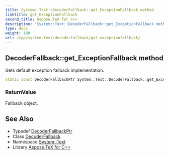```yaml
---
title: System::Text::DecoderFallback::get_ExceptionFallback method
linktitle: get_ExceptionFallback
second_title: Aspose.TeX for C++
description: 'System::Text::DecoderFallback::get_ExceptionFallback method. Gets default exception fallback implementation in C++.'
type: docs
weight: 100
url: /cpp/system.text/decoderfallback/get_exceptionfallback/
---
```

## DecoderFallback::get_ExceptionFallback method


Gets default exception fallback implementation.

```cpp
static const DecoderFallbackPtr System::Text::DecoderFallback::get_ExceptionFallback()
```


### ReturnValue

Fallback object.

## See Also

* Typedef [DecoderFallbackPtr](../../../system/decoderfallbackptr/)
* Class [DecoderFallback](../)
* Namespace [System::Text](../../)
* Library [Aspose.TeX for C++](../../../)
